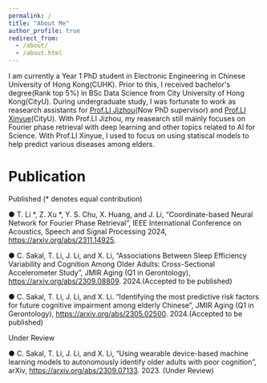 ```yaml
---
permalink: /
title: "About Me"
author_profile: true
redirect_from: 
  - /about/
  - /about.html
---
```


I am currently a Year 1 PhD student in Electronic Engineering in Chinese University of Hong Kong(CUHK). Prior to this, I received bachelor's degree(Rank top 5%) in BSc Data Science from City University of Hong Kong(CityU). During undergraduate study, I was fortunate to work as reasearch assistants for [Prof.LI Jizhou](http://jizhou.li)(Now PhD supervisor) and [Prof.LI Xinyue](https://www.xli-lab.com/)(CityU). With Prof.LI Jizhou, my reasearch still mainly focuses on Fourier phase retrieval with deep learning and other topics related to AI for Science. With Prof.LI Xinyue, I used to focus on using statiscal models to help predict various diseases among elders.



Publication
======
Published (* denotes equal contribution)

● T. Li *, Z. Xu *, Y. S. Chu, X. Huang, and J. Li, “Coordinate-based Neural Network for Fourier Phase Retrieval”,
IEEE International Conference on Acoustics, Speech and Signal Processing 2024, https://arxiv.org/abs/2311.14925.

● C. Sakal, T. Li, J. Li, and X. Li, “Associations Between Sleep Efficiency Variability and Cognition Among Older
Adults: Cross-Sectional Accelerometer Study”, JMIR Aging (Q1 in Gerontology), https://arxiv.org/abs/2309.08809.
2024.(Accepted to be published)

● C. Sakal, T. Li, J. Li, and X. Li. “Identifying the most predictive risk factors for future cognitive impairment among
elderly Chinese”, JMIR Aging (Q1 in Gerontology), https://arxiv.org/abs/2305.02500. 2024.(Accepted to be published)

Under Review

● C. Sakal, T. Li, J. Li, and X. Li, “Using wearable device-based machine learning models to autonomously identify
older adults with poor cognition”, arXiv, https://arxiv.org/abs/2309.07133. 2023. (Under Review)

